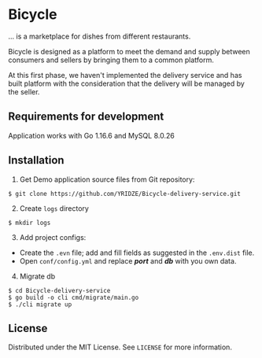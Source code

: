 # Bicycle

... is a marketplace for dishes from different restaurants.

Bicycle is designed as a platform to meet the demand and supply between consumers and sellers by bringing them to a
common platform.

At this first phase, we haven't implemented the delivery service and has built platform with the consideration that the
delivery will be managed by the seller.

## Requirements for development

Application works with Go 1.16.6 and MySQL 8.0.26

## Installation

1. Get Demo application source files from Git repository:

```
$ git clone https://github.com/YRIDZE/Bicycle-delivery-service.git
```

2. Create `logs` directory

```
$ mkdir logs
```

3. Add project configs:

- Create the `.evn` file; add and fill fields as suggested in the `.env.dist` file.
- Open `conf/config.yml` and replace **_port_** and **_db_** with you own data.


4. Migrate db

```
$ cd Bicycle-delivery-service
$ go build -o cli cmd/migrate/main.go
$ ./cli migrate up
```

## License

Distributed under the MIT License. See `LICENSE` for more information.